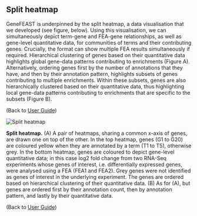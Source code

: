 ## Split heatmap

GeneFEAST is underpinned by the split heatmap, a data visualisation that we developed (see figure, below). Using this visualisation, we can simultaneously depict term-gene and FEA-gene relationships, as well as gene-level quantitative data, for communities of terms and their contributing genes. Crucially, the format can show multiple FEA results simultaneously if required. Hierarchical clustering of genes based on their quantitative data highlights global gene-data patterns contributing to enrichments (Figure A). Alternatively, ordering genes first by the number of annotations that they have, and then by their annotation pattern, highlights subsets of genes contributing to multiple enrichments. Within these subsets, genes are also hierarchically clustered based on their quantitative data, thus highlighting local gene-data patterns contributing to enrichments that are specific to the subsets (Figure B).

(Back to [User Guide](user_guide.md))

![Split heatmap](https://avigailtaylor.github.io/GeneFEAST/sh.png)

**Split heatmap.** (A) A pair of heatmaps, sharing a common x-axis of genes, are drawn one on top of the other. In the top heatmap, genes (G1 to G20) are coloured yellow when they are annotated by a term (T1 to T5), otherwise grey. In the bottom heatmap, genes are coloured to depict gene-level quantitative data; in this case log2 fold change from two RNA-Seq experiments whose genes of interest, i.e. differentially expressed genes, were analysed using a FEA (FEA1 and FEA2). Grey genes were not identified as genes of interest in the underlying experiment. The genes are ordered based on hierarchical clustering of their quantitative data. (B) As for (A), but genes are ordered first by their annotation count, then by annotation pattern, and lastly by their quantitative data.

(Back to [User Guide](user_guide.md))
